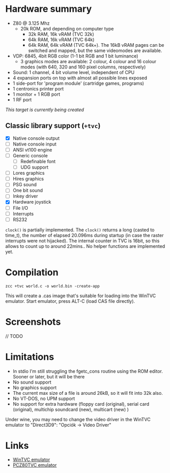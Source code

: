# Hardware summary

* Z80 @ 3.125 Mhz
  * 20k ROM, and depending on computer type
    * 32k RAM, 16k vRAM (TVC 32k)
    * 64k RAM, 16k vRAM (TVC 64k)
    * 64k RAM, 64k vRAM (TVC 64k+). The 16kB vRAM pages can be switched and mapped, but the same videomodes are available.
* VDP: 6845, 4bit RGB color (1-1 bit RGB and 1 bit luminance)
  * 3 graphics modes are available: 2 colour, 4 colour and 16 colour modes (with 640, 320 and 160 pixel columns, respectively)
* Sound: 1 channel, 4 bit volume level, independent of CPU
* 4 expansion ports on top with almost all possible lines exposed
* 1 side-port for 'program module' (cartridge games, programs)
* 1 centronics printer port
* 1 monitor + 1 RGB port
* 1 RF port

_This target is currently being created_

## Classic library support (`+tvc`)

* [x] Native console output
* [ ] Native console input
* [ ] ANSI vt100 engine
* [ ] Generic console
    * [ ] Redefinable font 
    * [ ] UDG support
* [ ] Lores graphics
* [ ] Hires graphics
* [ ] PSG sound
* [ ] One bit sound
* [ ] Inkey driver
* [x] Hardware joystick
* [ ] File I/O
* [ ] Interrupts
* [ ] RS232

`clock()` is partially implemented. The `clock()` returns a long (casted to time_t), the number of elapsed 20.096ms during startup (in case the raster interrupts were not hijacked). The internal counter in TVC is 16bit, so this allows to count up to around 22mins.. No helper functions are implemented yet.

# Compilation

    zcc +tvc world.c -o world.bin -create-app

This will create a .cas image that's suitable for loading into the WinTVC emulator. Start emulator, press ALT-C (load CAS file directly).

# Screenshots

// TODO

# Limitations

* In stdio I'm still struggling the fgetc_cons routine using the ROM editor. Sooner or later, but it will be there
* No sound support
* No graphics support
* The current max size of a file is around 26kB, so it will fit into 32k also.
* No VT-DOS, no UPM support
* No support for extra hardware (floppy card (original), serial card (original), multichip soundcard (new), multicart (new) )

Under wine, you may need to change the video driver in the WinTVC emulator to "Direct3D9":  "Opciók -> Video Driver"

# Links

* [WinTVC emulator](http://tvc.homeserver.hu/html/wintvcletoltes.html)
* [PCZ80TVC emulator](http://users.atw.hu/atkalabor/z80emuk.htm)
